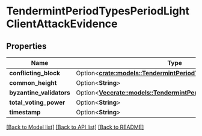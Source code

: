 # TendermintPeriodTypesPeriodLightClientAttackEvidence

## Properties

Name | Type | Description | Notes
------------ | ------------- | ------------- | -------------
**conflicting_block** | Option<[**crate::models::TendermintPeriodTypesPeriodLightBlock**](tendermint.types.LightBlock.md)> |  | [optional]
**common_height** | Option<**String**> |  | [optional]
**byzantine_validators** | Option<[**Vec<crate::models::TendermintPeriodTypesPeriodValidator>**](tendermint.types.Validator.md)> |  | [optional]
**total_voting_power** | Option<**String**> |  | [optional]
**timestamp** | Option<**String**> |  | [optional]

[[Back to Model list]](../README.md#documentation-for-models) [[Back to API list]](../README.md#documentation-for-api-endpoints) [[Back to README]](../README.md)


